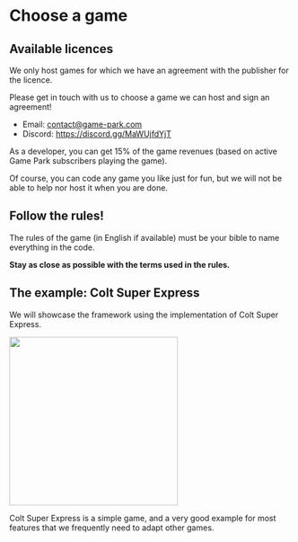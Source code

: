 # Choose a game

## Available licences

We only host games for which we have an agreement with the publisher for the licence.

Please get in touch with us to choose a game we can host and sign an agreement!

* Email: <contact@game-park.com>
* Discord: https://discord.gg/MaWUjfdYjT

As a developer, you can get 15% of the game revenues (based on active Game Park subscribers playing the game).

Of course, you can code any game you like just for fun, but we will not be able to help nor host it when you are done.

## Follow the rules!

The rules of the game (in English if available) must be your bible to name everything in the code.

**Stay as close as possible with the terms used in the rules.**

## The example: Colt Super Express

We will showcase the framework using the implementation of Colt Super Express.

<img width="300" src="./_media/colt-super-express.webp"/>

Colt Super Express is a simple game, and a very good example for most features that we frequently need to adapt other games.
